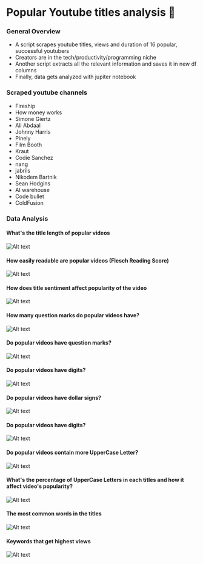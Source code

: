 # Popular Youtube titles analysis 🎥

### General Overview
- A script scrapes youtube titles, views and duration of 16 popular, successful youtubers
- Creators are in the tech/productivity/programming niche
- Another script extracts all the relevant information and saves it in new df columns
- Finally, data gets analyzed with jupiter notebook 

### Scraped youtube channels 
- Fireship 
- How money works
- Simone Giertz
- Ali Abdaal
- Johnny Harris
- Pinely 
- Film Booth
- Kraut
- Codie Sanchez
- nang 
- jabrils
- Nikodem Bartnik
- Sean Hodgins
- AI warehouse
- Code bullet
- ColdFusion

### Data Analysis 

#### What's the title length of popular videos
![Alt text](1.png)

#### How easily readable are popular videos (Flesch Reading Score)
![Alt text](2.png)

#### How does title sentiment affect popularity of the video
![Alt text](3.png)

#### How many question marks do popular videos have?
![Alt text](4.png)

#### Do popular videos have question marks?
![Alt text](5.png)

#### Do popular videos have digits?
![Alt text](6.png)

#### Do popular videos have dollar signs?
![Alt text](7.png)

#### Do popular videos have digits?
![Alt text](8.png)

#### Do popular videos contain more UpperCase Letter?
![Alt text](9.png)

#### What's the percentage of UpperCase Letters in each titles and how it affect video's popularity?
![Alt text](10.png)

#### The most common words in the titles
![Alt text](11.png)

#### Keywords that get highest views 
![Alt text](12.png)